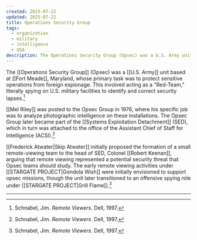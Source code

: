 ```yaml
---
created: 2025-07-22
updated: 2025-07-22
title: Operations Security Group
tags:
  - organization
  - military
  - intelligence
  - USA
description: The Operations Security Group (Opsec) was a U.S. Army unit focused on protecting sensitive operations from foreign espionage.
---
```


The [[Operations Security Group]] (Opsec) was a [[U.S. Army]] unit based at [[Fort Meade]], Maryland, whose primary task was to protect sensitive operations from foreign espionage. This involved acting as a "Red-Team," literally spying on U.S. military facilities to identify and correct security lapses.[^1]

[[Mel Riley]] was posted to the Opsec Group in 1976, where his specific job was to analyze photographic intelligence on these installations. The Opsec Group later became part of the [[Systems Exploitation Detachment]] (SED), which in turn was attached to the office of the Assistant Chief of Staff for Intelligence (ACSI).[^1]

[[Frederick Atwater|Skip Atwater]] initially proposed the formation of a small remote-viewing team to the head of SED, Colonel [[Robert Keenan]], arguing that remote viewing represented a potential security threat that Opsec teams should study. The early remote viewing activities under [[STARGATE PROJECT|Gondola Wish]] were initially envisioned to support opsec missions, though the unit later transitioned to an offensive spying role under [[STARGATE PROJECT|Grill Flame]].[^1]

---

[^1]: Schnabel, Jim. *Remote Viewers*. Dell, 1997.